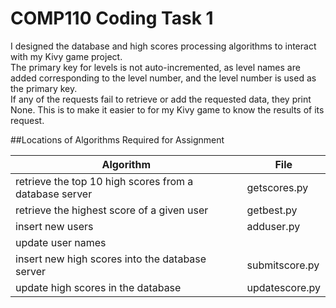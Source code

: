 # COMP110 Coding Task 1
I designed the database and high scores processing algorithms to interact with my Kivy game project.  
The primary key for levels is not auto-incremented, as level names are added corresponding to the level number, and the level number is used as the primary key.  
If any of the requests fail to retrieve or add the requested data, they print None. This is to make it easier to for my Kivy game to know the results of its request. 

##Locations of Algorithms Required for Assignment

|Algorithm|File|
|---|---|
|retrieve the top 10 high scores from a database server|getscores.py|
|retrieve the highest score of a given user|getbest.py|
|insert new users |adduser.py|
|update user names ||
|insert new high scores into the database server|submitscore.py|
|update high scores in the database|updatescore.py|
